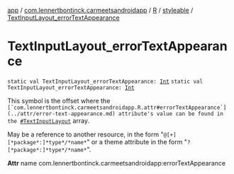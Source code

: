 [app](../../../index.md) / [com.lennertbontinck.carmeetsandroidapp](../../index.md) / [R](../index.md) / [styleable](index.md) / [TextInputLayout_errorTextAppearance](./-text-input-layout_error-text-appearance.md)

# TextInputLayout_errorTextAppearance

`static val TextInputLayout_errorTextAppearance: `[`Int`](https://kotlinlang.org/api/latest/jvm/stdlib/kotlin/-int/index.html)
`static val TextInputLayout_errorTextAppearance: `[`Int`](https://kotlinlang.org/api/latest/jvm/stdlib/kotlin/-int/index.html)

This symbol is the offset where the ``[`com.lennertbontinck.carmeetsandroidapp.R.attr#errorTextAppearance`](../attr/error-text-appearance.md) attribute's value can be found in the ``[`#TextInputLayout`](-text-input-layout.md) array.

May be a reference to another resource, in the form "`@[+][*package*:]*type*/*name*`" or a theme attribute in the form "`?[*package*:]*type*/*name*`".

**Attr**
name com.lennertbontinck.carmeetsandroidapp:errorTextAppearance

